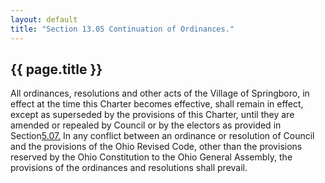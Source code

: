 ```yaml
---
layout: default 
title: "Section 13.05 Continuation of Ordinances."
---
```


{{ page.title }}
----------------

All ordinances, resolutions and other acts of the Village of Springboro,
in effect at the time this Charter becomes effective, shall remain in
effect, except as superseded by the provisions of this Charter, until
they are amended or repealed by Council or by the electors as provided
in Section[5.07.](139e205d.html) In any conflict between an ordinance or
resolution of Council and the provisions of the Ohio Revised Code, other
than the provisions reserved by the Ohio Constitution to the Ohio
General Assembly, the provisions of the ordinances and resolutions shall
prevail.
